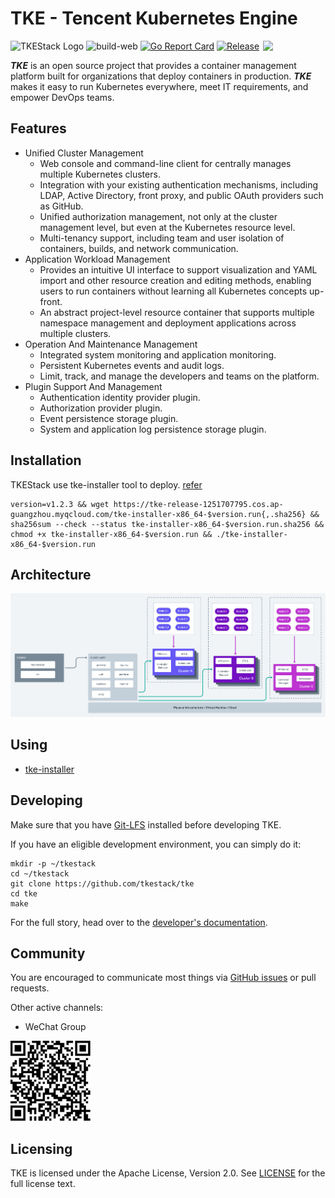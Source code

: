 # TKE - Tencent Kubernetes Engine

<img align="right" width="100px" src="https://avatars0.githubusercontent.com/u/57258287?s=200&v=4">

![TKEStack Logo](https://github.com/tkestack/tke/workflows/build/badge.svg?branch=master)
![build-web](https://github.com/tkestack/tke/workflows/build-web/badge.svg)
[![Go Report Card](https://goreportcard.com/badge/tkestack.io/tke)](https://goreportcard.com/report/tkestack.io/tke)
[![Release](https://img.shields.io/github/release/tkestack/tke.svg?style=flat-square)](https://github.com/tkestack/tke/releases)

***TKE*** is an open source project that provides a container management platform built for organizations that deploy containers in production. ***TKE*** makes it easy to run Kubernetes everywhere, meet IT requirements, and empower DevOps teams.

## Features

* Unified Cluster Management
  * Web console and command-line client for centrally manages multiple Kubernetes clusters.
  * Integration with your existing authentication mechanisms, including LDAP, Active Directory, front proxy, and public OAuth providers such as GitHub.
  * Unified authorization management, not only at the cluster management level, but even at the Kubernetes resource level.
  * Multi-tenancy support, including team and user isolation of containers, builds, and network communication.
* Application Workload Management
  * Provides an intuitive UI interface to support visualization and YAML import and other resource creation and editing methods, enabling users to run containers without learning all Kubernetes concepts up-front.
  * An abstract project-level resource container that supports multiple namespace management and deployment applications across multiple clusters.
* Operation And Maintenance Management
  * Integrated system monitoring and application monitoring.
  * Persistent Kubernetes events and audit logs.
  * Limit, track, and manage the developers and teams on the platform.
* Plugin Support And Management  
  * Authentication identity provider plugin.
  * Authorization provider plugin.
  * Event persistence storage plugin.
  * System and application log persistence storage plugin.

## Installation

TKEStack use tke-installer tool to deploy. [refer](docs/user/tke-installer/normal-installation.md)

```
version=v1.2.3 && wget https://tke-release-1251707795.cos.ap-guangzhou.myqcloud.com/tke-installer-x86_64-$version.run{,.sha256} && sha256sum --check --status tke-installer-x86_64-$version.run.sha256 && chmod +x tke-installer-x86_64-$version.run && ./tke-installer-x86_64-$version.run
```

## Architecture

![Architecture Of TKE](docs/images/TKEStackHighLevelArchitecture@2x.png)

## Using

- [tke-installer](./docs/user/tke-installer/README.md)

## Developing

Make sure that you have [Git-LFS](https://github.com/git-lfs/git-lfs) installed before developing TKE.

If you have an eligible development environment, you can simply do it:

```
mkdir -p ~/tkestack
cd ~/tkestack
git clone https://github.com/tkestack/tke
cd tke
make
```

For the full story, head over to the [developer's documentation](docs/devel/development.md).

## Community

You are encouraged to communicate most things via [GitHub issues](https://github.com/tkestack/tke/issues/new/choose) or pull requests.

Other active channels:

- WeChat Group

![TKEStack](docs/images/WeChat.png)

## Licensing

TKE is licensed under the Apache License, Version 2.0. See [LICENSE](LICENSE) for the full license text.

